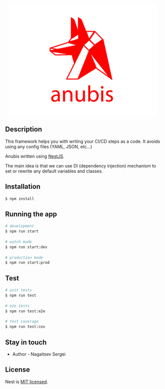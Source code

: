 <p align="center">
  <a href="https://github.com/xvs32x/anubis" target="blank"><img src="https://raw.githubusercontent.com/xvs32x/anubis/main/package/assets/logo/anubis.svg" width="480" alt="Nest Logo" /></a>
</p>

## Description

This framework helps you with writing your CI/CD steps as a code. It avoids using any config files (YAML, JSON, etc...)

Anubis written using <a href="https://nestjs.com" target="_blank">NestJS</a>.

The main idea is that we can use DI (dependency injection) mechanism to set or rewrite any default variables and classes.

## Installation

```bash
$ npm install
```

## Running the app

```bash
# development
$ npm run start

# watch mode
$ npm run start:dev

# production mode
$ npm run start:prod
```

## Test

```bash
# unit tests
$ npm run test

# e2e tests
$ npm run test:e2e

# test coverage
$ npm run test:cov
```

## Stay in touch

- Author - Nagaitsev Sergei

## License

Nest is [MIT licensed](LICENSE).
